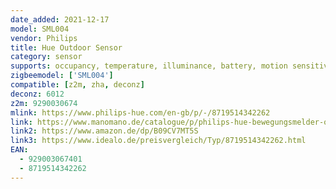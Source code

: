 ```yaml
---
date_added: 2021-12-17
model: SML004
vendor: Philips
title: Hue Outdoor Sensor
category: sensor
supports: occupancy, temperature, illuminance, battery, motion sensitivity, occupancy timeout, led indication
zigbeemodel: ['SML004']
compatible: [z2m, zha, deconz]
deconz: 6012
z2m: 9290030674
mlink: https://www.philips-hue.com/en-gb/p/-/8719514342262
link: https://www.manomano.de/catalogue/p/philips-hue-bewegungsmelder-outdoor-schwarz-batteriebetrieben-ip-54-41424571
link2: https://www.amazon.de/dp/B09CV7MT5S
link3: https://www.idealo.de/preisvergleich/Typ/8719514342262.html
EAN:
  - 929003067401
  - 8719514342262
---
```

